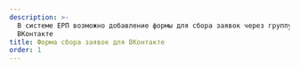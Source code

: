 ```yaml
---
description: >-
  В системе ЕРП возможно добавление формы для сбора заявок через группу
  ВКонтакте
title: Форма сбора заявок для ВКонтакте
order: 1
---
```


